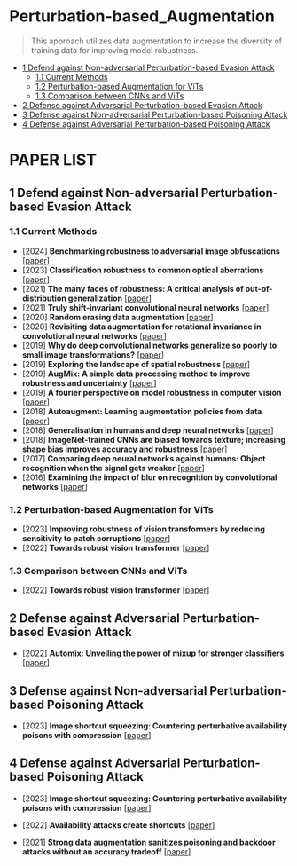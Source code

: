# Perturbation-based_Augmentation

>This approach utilizes data augmentation to increase the diversity of training data for improving model robustness.

- [1 Defend against Non-adversarial Perturbation-based Evasion Attack](#1-Defend-against-Non-adversarial-Perturbation-based-Evasion-Attack)
  - [1.1 Current Methods](#11-Current-Methods)
  - [1.2 Perturbation-based Augmentation for ViTs](#12-Perturbation-based-Augmentation-for-ViTs)
  - [1.3 Comparison between CNNs and ViTs](#13-Comparison-between-CNNs-and-ViTs)
- [2 Defense against Adversarial Perturbation-based Evasion Attack](#2-Defense-against-Adversarial-Perturbation-based-Evasion-Attack)
- [3 Defense against Non-adversarial Perturbation-based Poisoning Attack](#3-Defense-against-Non-adversarial-Perturbation-based-Poisoning-Attack)
- [4 Defense against Adversarial Perturbation-based Poisoning Attack](#4-Defense-against-Adversarial-Perturbation-based-Poisoning-Attack)
  <!-- - [Citation](#citation) -->

# PAPER LIST

## 1 Defend against Non-adversarial Perturbation-based Evasion Attack

### 1.1 Current Methods

- [2024] **Benchmarking robustness to adversarial image obfuscations** [[paper](https://proceedings.neurips.cc/paper_files/paper/2023/hash/85c123f6da0fa159eb249e6a2e171903-Abstract-Datasets_and_Benchmarks.html)]
- [2023] **Classification robustness to common optical aberrations** [[paper](https://openaccess.thecvf.com/content/ICCV2023W/AROW/html/Muller_Classification_Robustness_to_Common_Optical_Aberrations_ICCVW_2023_paper.html)]
- [2021] **The many faces of robustness: A critical analysis of out-of-distribution generalization** [[paper](http://openaccess.thecvf.com/content/ICCV2021/html/Hendrycks_The_Many_Faces_of_Robustness_A_Critical_Analysis_of_Out-of-Distribution_ICCV_2021_paper.html)]
- [2021] **Truly shift-invariant convolutional neural networks** [[paper](http://openaccess.thecvf.com/content/CVPR2021/html/Chaman_Truly_Shift-Invariant_Convolutional_Neural_Networks_CVPR_2021_paper.html)]  
- [2020] **Random erasing data augmentation** [[paper](https://ojs.aaai.org/index.php/AAAI/article/view/7000)]
- [2020] **Revisiting data augmentation for rotational invariance in convolutional neural networks** [[paper](https://link.springer.com/chapter/10.1007/978-3-030-15413-4_10)]
- [2019] **Why do deep convolutional networks generalize so poorly to small image transformations?** [[paper](https://link.springer.com/article/10.1007/s11263-022-01672-y)]
- [2019] **Exploring the landscape of spatial robustness** [[paper](http://proceedings.mlr.press/v97/engstrom19a.html)]
- [2019] **AugMix: A simple data processing method to improve robustness and uncertainty** [[paper](https://arxiv.org/abs/1912.02781)]
- [2019] **A fourier perspective on model robustness in computer vision** [[paper](https://proceedings.neurips.cc/paper_files/paper/2019/hash/b05b57f6add810d3b7490866d74c0053-Abstract.html)]
- [2018] **Autoaugment: Learning augmentation policies from data** [[paper](https://link.springer.com/article/10.1007/s11263-022-01672-y)]
- [2018] **Generalisation in humans and deep neural networks** [[paper](https://proceedings.neurips.cc/paper/2018/hash/0937fb5864ed06ffb59ae5f9b5ed67a9-Abstract.html)]
- [2018] **ImageNet-trained CNNs are biased towards texture; increasing shape bias improves accuracy and robustness** [[paper](https://arxiv.org/abs/1811.12231)]
- [2017] **Comparing deep neural networks against humans: Object recognition when the signal gets weaker** [[paper](https://arxiv.org/abs/1706.06969)]
- [2016] **Examining the impact of blur on recognition by convolutional networks** [[paper](https://arxiv.org/abs/1611.05760)]

### 1.2 Perturbation-based Augmentation for ViTs
- [2023] **Improving robustness of vision transformers by reducing sensitivity to patch corruptions** [[paper](http://openaccess.thecvf.com/content/CVPR2023/html/Guo_Improving_Robustness_of_Vision_Transformers_by_Reducing_Sensitivity_To_Patch_CVPR_2023_paper.html)]
- [2022] **Towards robust vision transformer** [[paper](http://openaccess.thecvf.com/content/CVPR2022/html/Mao_Towards_Robust_Vision_Transformer_CVPR_2022_paper.html)]

### 1.3 Comparison between CNNs and ViTs
- [2022] **Towards robust vision transformer** [[paper](http://openaccess.thecvf.com/content/CVPR2022/html/Mao_Towards_Robust_Vision_Transformer_CVPR_2022_paper.html)]

## 2 Defense against Adversarial Perturbation-based Evasion Attack
- [2022] **Automix: Unveiling the power of mixup for stronger classifiers** [[paper](https://link.springer.com/chapter/10.1007/978-3-031-20053-3_26)]

  
## 3 Defense against Non-adversarial Perturbation-based Poisoning Attack


- [2023] **Image shortcut squeezing: Countering perturbative availability poisons with compression** [[paper](https://proceedings.mlr.press/v202/liu23bb.html)]

  
## 4 Defense against Adversarial Perturbation-based Poisoning Attack


- [2023] **Image shortcut squeezing: Countering perturbative availability poisons with compression** [[paper](https://proceedings.mlr.press/v202/liu23bb.html)]


- [2022] **Availability attacks create shortcuts** [[paper](https://dl.acm.org/doi/abs/10.1145/3534678.3539241)]

- [2021] **Strong data augmentation sanitizes poisoning and backdoor attacks without an accuracy tradeoff** [[paper](https://ieeexplore.ieee.org/abstract/document/9414862/)]

